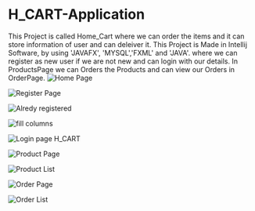 # H_CART-Application
This Project is called Home_Cart where we can order the items and it can store information of user and can deleiver it. This Project is Made in Intellij Software, by using 'JAVAFX', 'MYSQL','FXML' and 'JAVA'.
where we can register as new user if we are not new and can login with our details. In ProductsPage we can Orders the Products and can view our Orders in OrderPage.
![Home Page](https://user-images.githubusercontent.com/40628690/203533702-45aaa433-4a42-467b-adc6-11b2215b8b34.png)

![Register Page](https://user-images.githubusercontent.com/40628690/203533799-390b3ba1-7ff7-4c2b-b540-afcc322aba7f.png)

![Alredy registered](https://user-images.githubusercontent.com/40628690/203533856-6283ac00-c784-47ee-987c-e141961a8332.png)

![fill columns](https://user-images.githubusercontent.com/40628690/203533878-5d28d1d8-6326-4700-bb26-a49501e7b562.png)

![Login page H_CART](https://user-images.githubusercontent.com/40628690/203533888-e2398f97-bb43-435b-8632-e77f28f6fc3c.png)

![Product Page](https://user-images.githubusercontent.com/40628690/203533903-7e9c8ec0-259a-4644-aa11-f1f12a197dee.png)

![Product List](https://user-images.githubusercontent.com/40628690/203533932-fd4aafb1-fc85-492a-97ef-6c9ab0e54071.png)

![Order Page](https://user-images.githubusercontent.com/40628690/203533948-be134af9-7db6-4e3a-bad8-35cf4c5b35a9.png)

![Order List](https://user-images.githubusercontent.com/40628690/203533995-d19f3eb1-345c-4549-af2e-66bef33dd7f7.png)
